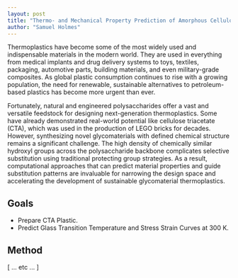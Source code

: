 ```yaml
---
layout: post
title: "Thermo- and Mechanical Property Prediction of Amorphous Cellulose Triacetate Plastic"
author: "Samuel Holmes"
---
```


Thermoplastics have become some of the most widely used and indispensable materials in the modern world. They are used in everything from medical implants and drug delivery systems to toys, textiles, packaging, automotive parts, building materials, and even military-grade composites. As global plastic consumption continues to rise with a growing population, the need for renewable, sustainable alternatives to petroleum-based plastics has become more urgent than ever. 

Fortunately, natural and engineered polysaccharides offer a vast and versatile feedstock for designing next-generation thermoplastics. Some have already demonstrated real-world potential like cellulose triacetate (CTA), which was used in the production of LEGO bricks for decades. However, synthesizing novel glycomaterials with defined chemical structure remains a significant challenge. The high density of chemically similar hydroxyl groups across the polysaccharide backbone complicates selective substitution using traditional protecting group strategies. As a result, computational approaches that can predict material properties and guide substitution patterns are invaluable for narrowing the design space and accelerating the development of sustainable glycomaterial thermoplastics.


## Goals
- Prepare CTA Plastic.
- Predict Glass Transition Temperature and Stress Strain Curves at 300 K. 

## Method
[ ... etc ... ]
